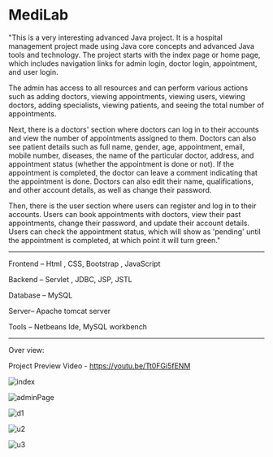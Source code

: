 # MediLab

"This is a very interesting advanced Java project. It is a hospital management project made using Java core concepts and advanced Java tools and technology. The project starts with the index page or home page, which includes navigation links for admin login, doctor login, appointment, and user login.

The admin has access to all resources and can perform various actions such as adding doctors, viewing appointments, viewing users, viewing doctors, adding specialists, viewing patients, and seeing the total number of appointments.

Next, there is a doctors' section where doctors can log in to their accounts and view the number of appointments assigned to them. Doctors can also see patient details such as full name, gender, age, appointment, email, mobile number, diseases, the name of the particular doctor, address, and appointment status (whether the appointment is done or not). If the appointment is completed, the doctor can leave a comment indicating that the appointment is done. Doctors can also edit their name, qualifications, and other account details, as well as change their password.

Then, there is the user section where users can register and log in to their accounts. Users can book appointments with doctors, view their past appointments, change their password, and update their account details. Users can check the appointment status, which will show as 'pending' until the appointment is completed, at which point it will turn green."

----------------------------------------------

Frontend – Html , CSS, Bootstrap , JavaScript

Backend – Servlet , JDBC, JSP, JSTL

Database – MySQL

Server– Apache tomcat server

Tools – Netbeans Ide, MySQL workbench

-----------------------------------------

Over view:

Project Preview Video - https://youtu.be/Tt0FGi5fENM


![index](https://github.com/samagra44/MediLab/assets/77968722/eaddb362-4d79-4cc5-9e45-20a762fb2daa)

![adminPage](https://github.com/samagra44/MediLab/assets/77968722/e319c50f-bc7f-4f5b-9492-8e71199156db)

![d1](https://github.com/samagra44/MediLab/assets/77968722/3d1c8d32-6b88-488c-9b33-85f4312ec52f)

![u2](https://github.com/samagra44/MediLab/assets/77968722/ab9b4491-27c5-4cd0-8d64-dd9e8790cae6)


![u3](https://github.com/samagra44/MediLab/assets/77968722/daa4ea7d-ed5e-4241-84d9-785e1ee0298d)
